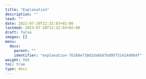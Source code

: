 ```yaml
---
title: "Explanation"
description: ""
lead: ""
date: 2023-07-20T12:32:03+02:00
lastmod: 2023-07-20T12:32:03+02:00
draft: false
images: []
menu:
  docs:
    parent: ""
    identifier: "explanation-76160e710d2da6b67bd95f51414d984f"
weight: 999
toc: true
type: docs
---
```

